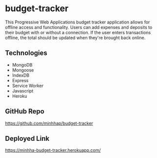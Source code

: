 # budget-tracker
This Progressive Web Applications budget tracker application allows for offline access and functionality. Users can add expenses and deposits to their budget with or without a connection. If the user enters transactions offline, the total should be updated when they're brought back online.

## Technologies
* MongoDB
* Mongoose
* IndexDB
* Express
* Service Worker
* Javascript
* Heroku

## GitHub Repo
https://github.com/minhhap/budget-tracker

## Deployed Link
https://minhha-budget-tracker.herokuapp.com/